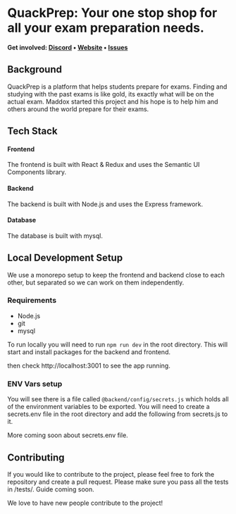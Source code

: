 # QuackPrep: Your one stop shop for all your exam preparation needs.

<b>Get
involved: [Discord](https://discord.com/invite/APy5379qT8) • [Website](https://quackprep.com) • [Issues](https://github.com/quackprep/quackprep/issues)</b>

## Background

QuackPrep is a platform that helps students prepare for exams. Finding and studying with the past exams is like gold, its exactly what will be on the actual exam.
Maddox started this project and his hope is to help him and others around the world prepare for their exams.

## Tech Stack

#### Frontend

The frontend is built with React & Redux and uses the Semantic UI Components library.

#### Backend

The backend is built with Node.js and uses the Express framework.

#### Database

The database is built with mysql.

## Local Development Setup

We use a monorepo setup to keep the frontend and backend close to each other, but separated so we can work on them independently.

### Requirements

- Node.js
- git
- mysql

To run locally you will need to run `npm run dev` in the root directory. This will start and install packages for the backend and frontend.

then check http://localhost:3001 to see the app running.

### ENV Vars setup

You will see there is a file called `@backend/config/secrets.js` which holds all of the environment variables to be exported. You will need to create a secrets.env file in the root directory and add the following from secrets.js to it.

More coming soon about secrets.env file.

## Contributing

If you would like to contribute to the project, please feel free to fork the repository and create a pull request. Please make sure you pass all the tests in /tests/. Guide coming soon.

We love to have new people contribute to the project!
